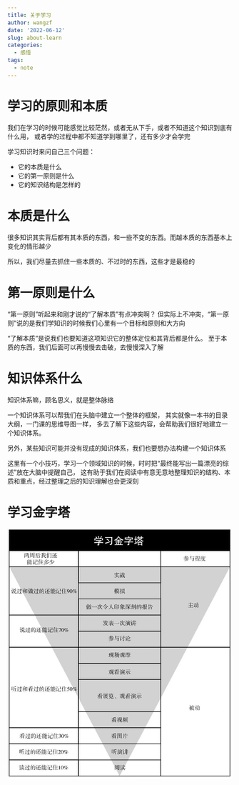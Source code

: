 ```yaml
---
title: 关于学习
author: wangzf
date: '2022-06-12'
slug: about-learn
categories:
  - 感悟
tags:
  - note
---
```


# 学习的原则和本质

我们在学习的时候可能感觉比较茫然，或者无从下手，或者不知道这个知识到底有什么用，
或者学的过程中都不知道学到哪里了，还有多少才会学完

学习知识时来问自己三个问题：

* 它的本质是什么
* 它的第一原则是什么
* 它的知识结构是怎样的

# 本质是什么

很多知识其实背后都有其本质的东西，和一些不变的东西。而越本质的东西基本上变化的情形越少

所以，我们尽量去抓住一些本质的、不过时的东西，这些才是最稳的

# 第一原则是什么

“第一原则”听起来和刚才说的“了解本质”有点冲突啊？
但实际上不冲突，“第一原则”说的是我们学知识的时候我们心里有一个目标和原则和大方向

“了解本质”是说我们也要知道这项知识它的整体定位和其背后都是什么。
至于本质的东西，我们后面可以再慢慢去击破，去慢慢深入了解

# 知识体系什么

知识体系嘛，顾名思义，就是整体脉络

一个知识体系可以帮我们在头脑中建立一个整体的框架，
其实就像一本书的目录大纲，一门课的思维导图一样，
多去了解下这些内容，会帮助我们很好地建立一个知识体系。

另外，某些知识可能并没有现成的知识体系，我们也要想办法构建一个知识体系

这里有一个小技巧，学习一个领域知识的时候，时时把“最终能写出一篇漂亮的综述”放在大脑中提醒自己，
这有助于我们在阅读中有意无意地整理知识的结构、本质和重点，经过整理之后的知识理解也会更深刻

# 学习金字塔

![img](images/learn_pyramid.jpeg)

